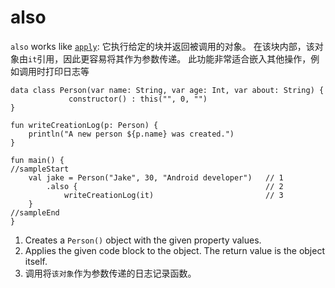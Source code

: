 # also

`also` works like [`apply`](04_apply): 它执行给定的块并返回被调用的对象。
在该块内部，该对象由`it`引用，因此更容易将其作为参数传递。
此功能非常适合嵌入其他操作，例如调用时打印日志等

```run-kotlin
data class Person(var name: String, var age: Int, var about: String) {
             constructor() : this("", 0, "")
}
         
fun writeCreationLog(p: Person) {
    println("A new person ${p.name} was created.")              
}
         
fun main() {
//sampleStart
    val jake = Person("Jake", 30, "Android developer")   // 1
        .also {                                          // 2 
            writeCreationLog(it)                         // 3
    }
//sampleEnd
}
```

1. Creates a `Person()` object with the given property values.
2. Applies the given code block to the object. The return value is the object itself. 
3. 调用将`该对象`作为参数传递的日志记录函数。
